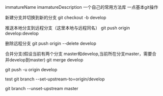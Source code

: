 immatureName
imamatureDescription
一个自己的常用方法库  一点基本git操作

新建分支并切换到新的分支
git checkout -b develop

推送本地分支到远程分支（这里本地与远程同名）
git push origin develop:develop

删除远程分支
git push origin --delete develop

合并分支(假设当前有两个分支 master和develop,当前所在分支master，需要合并develop到master)
git merge develop

git push -u origin develop

test
git branch --set-upstream-to=origin/develop

git branch --unset-upstream master
